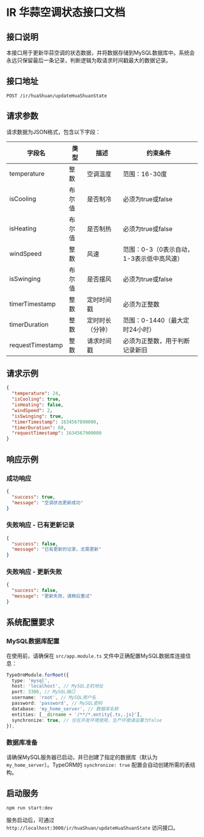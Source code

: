# IR 华蒜空调状态接口文档

## 接口说明
本接口用于更新华蒜空调的状态数据，并将数据存储到MySQL数据库中。系统会永远只保留最后一条记录，判断逻辑为取请求时间戳最大的数据记录。

## 接口地址
```
POST /ir/huaShuan/updateHuaShuanState
```

## 请求参数
请求数据为JSON格式，包含以下字段：

| 字段名 | 类型 | 描述 | 约束条件 |
|-------|------|------|---------|
| temperature | 整数 | 空调温度 | 范围：16-30度 |
| isCooling | 布尔值 | 是否制冷 | 必须为true或false |
| isHeating | 布尔值 | 是否制热 | 必须为true或false |
| windSpeed | 整数 | 风速 | 范围：0-3（0表示自动，1-3表示低中高风速） |
| isSwinging | 布尔值 | 是否摆风 | 必须为true或false |
| timerTimestamp | 整数 | 定时时间戳 | 必须为正整数 |
| timerDuration | 整数 | 定时时长（分钟） | 范围：0-1440（最大定时24小时） |
| requestTimestamp | 整数 | 请求时间戳 | 必须为正整数，用于判断记录新旧 |

## 请求示例
```json
{
  "temperature": 24,
  "isCooling": true,
  "isHeating": false,
  "windSpeed": 2,
  "isSwinging": true,
  "timerTimestamp": 1634567890000,
  "timerDuration": 60,
  "requestTimestamp": 1634567900000
}
```

## 响应示例
### 成功响应
```json
{
  "success": true,
  "message": "空调状态更新成功"
}
```

### 失败响应 - 已有更新记录
```json
{
  "success": false,
  "message": "已有更新的记录，无需更新"
}
```

### 失败响应 - 更新失败
```json
{
  "success": false,
  "message": "更新失败，请稍后重试"
}
```

## 系统配置要求
### MySQL数据库配置
在使用前，请确保在 `src/app.module.ts` 文件中正确配置MySQL数据库连接信息：

```typescript
TypeOrmModule.forRoot({
  type: 'mysql',
  host: 'localhost', // MySQL主机地址
  port: 3306, // MySQL端口
  username: 'root', // MySQL用户名
  password: 'password', // MySQL密码
  database: 'my_home_server', // 数据库名称
  entities: [__dirname + '/**/*.entity{.ts,.js}'],
  synchronize: true, // 仅在开发环境使用，生产环境请设置为false
}),
```

### 数据库准备
请确保MySQL服务器已启动，并已创建了指定的数据库（默认为 `my_home_server`）。TypeORM的 `synchronize: true` 配置会自动创建所需的表结构。

## 启动服务
```bash
npm run start:dev
```

服务启动后，可通过 `http://localhost:3000/ir/huaShuan/updateHuaShuanState` 访问接口。